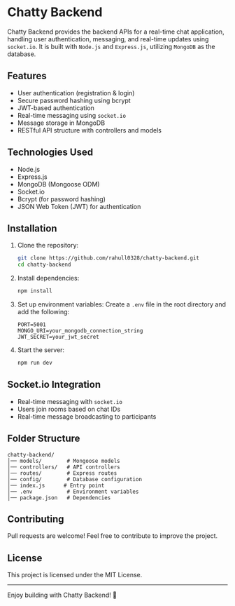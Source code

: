 # Chatty Backend

Chatty Backend provides the backend APIs for a real-time chat application, handling user authentication, messaging, and real-time updates using `socket.io`. It is built with `Node.js` and `Express.js`, utilizing `MongoDB` as the database.

## Features
- User authentication (registration & login)
- Secure password hashing using bcrypt
- JWT-based authentication
- Real-time messaging using `socket.io`
- Message storage in MongoDB
- RESTful API structure with controllers and models

## Technologies Used
- Node.js
- Express.js
- MongoDB (Mongoose ODM)
- Socket.io
- Bcrypt (for password hashing)
- JSON Web Token (JWT) for authentication

## Installation

1. Clone the repository:
   ```sh
   git clone https://github.com/rahull0328/chatty-backend.git
   cd chatty-backend
   ```

2. Install dependencies:
   ```sh
   npm install
   ```

3. Set up environment variables:
   Create a `.env` file in the root directory and add the following:
   ```env
   PORT=5001
   MONGO_URI=your_mongodb_connection_string
   JWT_SECRET=your_jwt_secret
   ```

4. Start the server:
   ```sh
   npm run dev
   ```

## Socket.io Integration
- Real-time messaging with `socket.io`
- Users join rooms based on chat IDs
- Real-time message broadcasting to participants

## Folder Structure
```
chatty-backend/
│── models/        # Mongoose models
│── controllers/   # API controllers
│── routes/        # Express routes
│── config/        # Database configuration
│── index.js      # Entry point
│── .env           # Environment variables
│── package.json   # Dependencies
```

## Contributing
Pull requests are welcome! Feel free to contribute to improve the project.

## License
This project is licensed under the MIT License.

---

Enjoy building with Chatty Backend! 🚀
